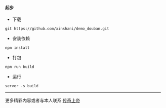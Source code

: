 #### 起步
* 下载
``` 
git https://github.com/xinshani/demo_douban.git
```
* 安装依赖
```
npm install
```
* 打包
```
npm run build
```
* 运行
```
server -s build
```
***
更多精彩内容或者与本人联系
[传奇上帝](http://www.leggod.com)
